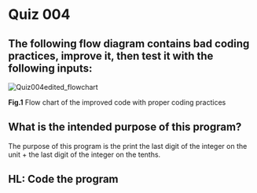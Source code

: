 # Quiz 004
## The following flow diagram contains bad coding practices, improve it, then test it with the following inputs:

![Quiz004edited_flowchart](https://user-images.githubusercontent.com/112055062/188648912-0ae262d6-7abf-44e1-9581-2d420ca7e4c8.jpeg)

**Fig.1** Flow chart of the improved code with proper coding practices

## What is the intended purpose of this program?
The purpose of this program is the print the last digit of the integer on the unit + the last digit of the integer on the tenths.

## HL: Code the program
